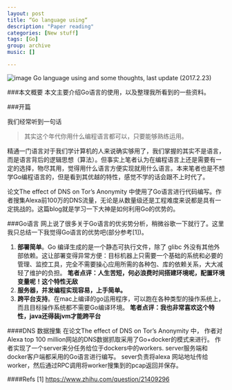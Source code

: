 ```yaml
---
layout: post
title: “Go language using“
description: "Paper reading"
categories: [New stuff]
tags: [Go]
group: archive
music: []

---
```


![image](https://cdn-images-1.medium.com/max/1800/1*3BB0kiPsh2ftMT9dKg9_GA.jpeg)
Go language using and some thoughts, last update (2017.2.23)
<!-- more -->

###本文概要
本文主要介绍Go语言的使用，以及整理我所看到的一些资料。

###开篇


我们经常听到一句话

>其实这个年代你用什么编程语言都可以，只要能够熟练运用。

精通一门语言对于我们学计算机的人来说确实够用了，我们掌握的其实不是语言，而是语言背后的逻辑思想（算法）。但事实上笔者认为在编程语言上还是需要有一定的选择，物尽其用，觉得用什么语言方便实现就用什么语言。本来笔者也是不想学Go编程语言的，但是看到其优越的特性，感觉不学的话会跟不上时代了。


论文The effect of DNS on Tor’s Anonymity 中使用了Go语言进行代码编写。作者搜集Alexa前100万的DNS流量，无论是从数量级还是工程难度来说都是具有一定挑战的。这篇blog就是学习一下大神是如何利用Go的优势的。

###Go语言
网上说了很多关于Go语言的优劣势分析，稍微谷歌一下就行了。这里我只总结一下我觉得Go语言的优势吧(部分参考[1])。

1. **部署简单**。Go 编译生成的是一个静态可执行文件，除了 glibc 外没有其他外部依赖。这让部署变得异常方便：目标机器上只需要一个基础的系统和必要的管理、监控工具，完全不需要操心应用所需的各种包、库的依赖关系，大大减轻了维护的负担。 **笔者点评：人生苦短，何必浪费时间搭建环境呢，配置环境变量呢！这个特性无敌**
2. **服务器，并发编程实现容易，上手简单。**
3. **跨平台支持**。在mac上编译的go运用程序，可以跑在各种类型的操作系统上，而且目标操作系统都不需要Go编译环境。 **笔者点评：我也非常喜欢这个特性，java还得装jvm才能跨平台**

####DNS 数据搜集
在论文The effect of DNS on Tor’s Anonymity 中， 作者对Alexa top 100 million网站的DNS数据抓取采用了Go+docker的模式来进行。 作者实现了一个server来分任务给位于dockers中的workers. server服务端和docker客户端都采用的Go语言进行编写。 sever负责将alexa 网站地址传给worker，然后通过RPC调用将worker搜集到的pcap返回并保存。







####Refs
[1] https://www.zhihu.com/question/21409296

